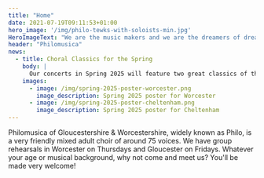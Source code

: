 ```yaml
---
title: "Home"
date: 2021-07-19T09:11:53+01:00
hero_image: '/img/philo-tewks-with-soloists-min.jpg'
HeroImageText: "We are the music makers and we are the dreamers of dreams"
header: "Philomusica"
news:
  - title: Choral Classics for the Spring
    body: |
      Our concerts in Spring 2025 will feature two great classics of the choral repertoire: <strong>Mozart’s great Mass in C minor</strong> and <strong>Vivaldi’s ever-popular Gloria</strong>. You can hear us perform these masterpieces at <strong>St Stephen’s, Barbourne, Worcester</strong> on <strong>Saturday 22 February</strong> (with organ accompaniment) or at <strong>St Philip & St James’ Church (‘Pip & Jim’s’), Leckhampton, Cheltenham</strong> on <strong>Saturday 1 March</strong> (with orchestra). Both concerts start at <strong>7.30pm</strong>. Please check back soon for online tickets for both concerts.
    images:
      - image: /img/spring-2025-poster-worcester.png
        image_description: Spring 2025 poster for Worcester 
      - image: /img/spring-2025-poster-cheltenham.png
        image_description: Spring 2025 poster for Cheltenham 
---
```

Philomusica of Gloucestershire & Worcestershire, widely known as Philo, is a very friendly mixed adult choir of around 75 voices. We have group rehearsals in Worcester on Thursdays and Gloucester on Fridays. Whatever your age or musical background, why not come and meet us? You'll be made very welcome!
